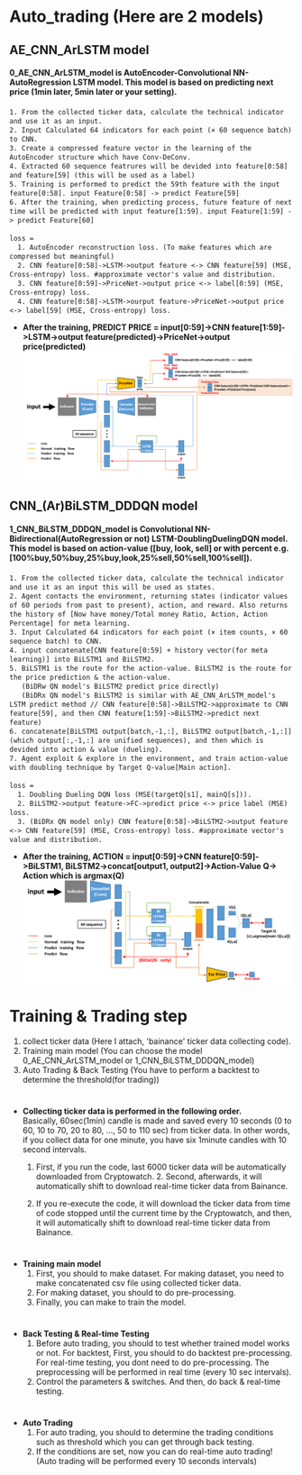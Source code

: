 Auto_trading (Here are 2 models)
========================
AE_CNN_ArLSTM model
------------------------
#### 0_AE_CNN_ArLSTM_model is AutoEncoder-Convolutional NN-AutoRegression LSTM model. This model is based on predicting next price (1min later, 5min later or your setting).
 
	1. From the collected ticker data, calculate the technical indicator and use it as an input.
	2. Input Calculated 64 indicators for each point (× 60 sequence batch) to CNN.
	3. Create a compressed feature vector in the learning of the AutoEncoder structure which have Conv-DeConv.
	4. Extracted 60 sequence featrures will be devided into feature[0:58] and feature[59] (this will be used as a label)
	5. Training is performed to predict the 59th feature with the input feature[0:58]. input Feature[0:58] -> predict Feature[59]
	6. After the training, when predicting process, future feature of next time will be predicted with input feature[1:59]. input Feature[1:59] -> predict Feature[60]  
	  
	loss =  
	  1. AutoEncoder reconstruction loss. (To make features which are compressed but meaningful)
	  2. CNN feature[0:58]->LSTM->output feature <-> CNN feature[59] (MSE, Cross-entropy) loss. #approximate vector's value and distribution.
	  3. CNN feature[0:59]->PriceNet->output price <-> label[0:59] (MSE, Cross-entropy) loss.
	  4. CNN feature[0:58]->LSTM->ourput feature->PriceNet->output price <-> label[59] (MSE, Cross-entropy) loss. 

* **After the training, PREDICT PRICE = input[0:59]->CNN feature[1:59]->LSTM->output feature(predicted)->PriceNet->output price(predicted)**  
![model_1](/model_1.png)
  
CNN_(Ar)BiLSTM_DDDQN model
--------------------------
#### 1_CNN_BiLSTM_DDDQN_model is Convolutional NN-Bidirectional(AutoRegression or not) LSTM-DoublingDuelingDQN model. This model is based on action-value ([buy, look, sell] or with percent e.g.[100%buy,50%buy,25%buy,look,25%sell,50%sell,100%sell]).

	1. From the collected ticker data, calculate the technical indicator and use it as an input this will be used as states.
	2. Agent contacts the environment, returning states (indicator values of 60 periods from past to present), action, and reward. Also returns the history of [Now have money/Total money Ratio, Action, Action Percentage] for meta learning.
	3. Input Calculated 64 indicators for each point (× item counts, × 60 sequence batch) to CNN.
	4. input concatenate[CNN feature[0:59] + history vector(for meta learning)] into BiLSTM1 and BiLSTM2.
	5. BiLSTM1 is the route for the action-value. BiLSTM2 is the route for the price prediction & the action-value.
	   (BiDRw QN model's BiLSTM2 predict price directly)  
	   (BiDRx QN model's BiLSTM2 is similar with AE_CNN_ArLSTM_model's LSTM predict method // CNN feature[0:58]->BiLSTM2->approximate to CNN feature[59], and then CNN feature[1:59]->BiLSTM2->predict next feature)  
	6. concatenate[BiLSTM1 output[batch,-1,:], BiLSTM2 output[batch,-1,:]] (which output[:,-1,:] are unified sequences), and then which is devided into action & value (dueling).
	7. Agent exploit & explore in the environment, and train action-value with doubling technique by Target Q-value[Main action].  
	  
	loss =
	  1. Doubling Dueling DQN loss (MSE(targetQ[s1], mainQ[s])).
	  2. BiLSTM2->output feature->FC->predict price <-> price label (MSE) loss.
	  3. (BiDRx QN model only) CNN feature[0:58]->BiLSTM2->output feature <-> CNN feature[59] (MSE, Cross-entropy) loss. #approximate vector's value and distribution.

* **After the training, ACTION = input[0:59]->CNN feature[0:59]->BiLSTM1, BiLSTM2->concat[output1, output2]->Action-Value Q-> Action which is argmax(Q)**  
![model_2](/model_2.png)

Training & Trading step
========================
1. collect ticker data (Here I attach, 'bainance' ticker data collecting code).
2. Training main model (You can choose the model 0_AE_CNN_ArLSTM_model or 1_CNN_BiLSTM_DDDQN_model)
3. Auto Trading & Back Testing (You have to perform a backtest to determine the threshold(for trading))
#
* **Collecting ticker data is performed in the following order.**  
Basically, 60sec(1min) candle is made and saved every 10 seconds (0 to 60, 10 to 70, 20 to 80, ..., 50 to 110 sec) from ticker data. In other words, if you collect data for one minute, you have six 1minute candles with 10 second intervals.

  1. First, if you run the code, last 6000 ticker data will be automatically downloaded from Cryptowatch. 2. Second, afterwards, it will automatically shift to download real-time ticker data from Bainance.
  
  2. If you re-execute the code, it will download the ticker data from time of code stopped until the current time by the Cryptowatch, and then, it will automatically shift to download real-time ticker data from Bainance.
#
* **Training main model**
  1. First, you should to make dataset. For making dataset, you need to make concatenated csv file using collected ticker data.
  2. For making dataset, you should to do pre-processing.
  3. Finally, you can make to train the model.
#
* **Back Testing & Real-time Testing**
  1. Before auto trading, you should to test whether trained model works or not. For backtest, First, you should to do backtest pre-processing. For real-time testing, you dont need to do pre-processing. The preprocessing will be performed in real time (every 10 sec intervals).
  2. Control the parameters & switches. And then, do back & real-time testing.
#
* **Auto Trading**
  1. For auto trading, you should to determine the trading conditions such as threshold which you can get through back testing.
  2. If the conditions are set, now you can do real-time auto trading! (Auto trading will be performed every 10 seconds intervals)
